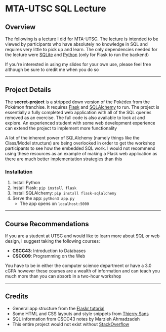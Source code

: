 # MTA-UTSC SQL Lecture

## Overview

The following is a lecture I did for MTA-UTSC. The lecture is intended to be viewed by participants who have absolutely no knowledge in SQL
and requires very little to pick up and learn. The only dependencies needed for the lecture were [SQLite](https://sqlitebrowser.org/) and 
[Python](https://www.python.org/downloads/release/python-370/) (only for Flask to run the backend)

If you're interested in using my slides for your own use, please feel free although be sure to credit me when you do so

---

## Project Details

The **secret-project** is a stripped down version of the Pokédex from the Pokémon franchise. It requires [Flask](http://flask.pocoo.org/) and
[SQLAlchemy](https://www.sqlalchemy.org/) to run. The project is essentially a fully completed web application with all of the SQL queries
removed as an exercise. The full code is also available to look at and explore. An experienced student with some web development experience
can extend the project to implement more functionality

A lot of the inherent power of SQLAlchemy (namely things like the Class/Model structure) are being overlooked in order to get the workshop
participants to see how the embedded SQL work. I would not recommend using these resources as an example of making a Flask web application as
there are much better implementation strategies than this

### Installation

1. Install Python
2. Install Flask: `pip install flask`
3. Install SQLAlchemy: `pip install flask-sqlalchemy`
4. Serve the app: `python3 app.py`
    - The app opens on `localhost:5000`

---

## Course Recommendations

If you are a student at UTSC and would like to learn more about SQL or web design, I suggest taking the following courses:

- **CSCC43**: Introduction to Databases
- **CSCC09**: Programming on the Web

You have to be in either the computer science department or have a 3.0 cGPA however these courses are a wealth of information and can teach you
much more than you can absorb in a two-hour workshop

---

## Credits

- General app structure from the [Flaskr tutorial](http://flask.pocoo.org/docs/1.0/tutorial/)
- Some HTML and CSS layouts and style snippets from [Thierry Sans](https://github.com/ThierrySans/CSCC09)
- SQL information from CSCC43 notes by Marzieh Ahmadzadeh
- This entire project would not exist without [StackOverflow](https://stackoverflow.com)